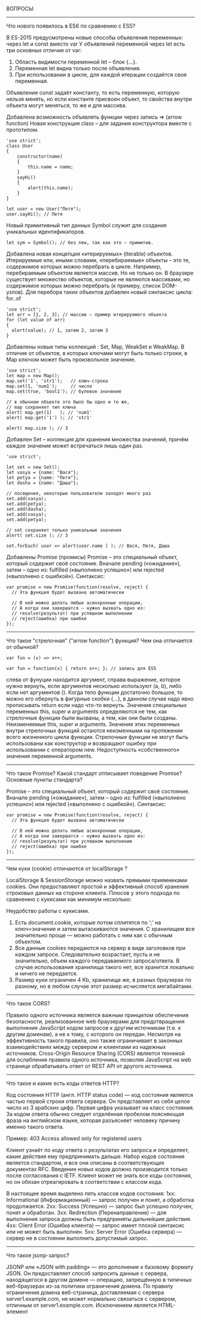 ВОПРОСЫ
______________________________________________________________________________________

Что нового появилось в ES6 по сравнению с ES5?

В ES-2015 предусмотрены новые способы объявления переменных: через let и const вместо var
У объявлений переменной через let есть три основных отличия от var:
1. Область видимости переменной let – блок {...}.
2. Переменная let видна только после объявления.
3. При использовании в цикле, для каждой итерации создаётся своя переменная.

Объявление const задаёт константу, то есть переменную, которую нельзя менять, но если константе присвоен объект, то свойства внутри объекта могут меняться, то же и для массива.

Добавлена возможность объявлять функции через запись => (arrow function)
Новая конструкция class – для задания конструктора вместе с прототипом.
```
'use strict';
class User
{
	constructor(name)
	{
		this.name = name;
	}
	sayHi()
	{
		alert(this.name);
	}
}

let user = new User("Петя");
user.sayHi(); // Петя
```
Новый примитивный тип данных Symbol служит для создания уникальных идентификаторов.
```
let sym = Symbol(); // без new, так как это – примитив.
```

Добавлена новая концепция «итерируемых» (iterable) объектов.
Итерируемые или, иными словами, «перебираемые» объекты – это те, содержимое которых можно перебрать в цикле.
Например, перебираемым объектом является массив. Но не только он. В браузере существует множество объектов, которые не являются массивами, но содержимое которых можно перебрать (к примеру, список DOM-узлов).
Для перебора таких объектов добавлен новый синтаксис цикла: for..of
```
'use strict';
let arr = [1, 2, 3]; // массив — пример итерируемого объекта
for (let value of arr)
{
  alert(value); // 1, затем 2, затем 3
}
```
Добавлены новые типы коллекций : Set, Map, WeakSet и WeakMap. В отличие от объектов, в которых ключами могут быть только строки, в Map ключом может быть произвольное значение.
```
'use strict';
let map = new Map();
map.set('1', 'str1');   // ключ-строка
map.set(1, 'num1');     // число
map.set(true, 'bool1'); // булевое значение

// в обычном объекте это было бы одно и то же,
// map сохраняет тип ключа
alert( map.get(1)   ); // 'num1'
alert( map.get('1') ); // 'str1'

alert( map.size ); // 3
```
Добавлен Set – коллекция для хранения множества значений, причём каждое значение может встречаться лишь один раз.
```
'use strict';

let set = new Set();
let vasya = {name: "Вася"};
let petya = {name: "Петя"};
let dasha = {name: "Даша"};

// посещения, некоторые пользователи заходят много раз
set.add(vasya);
set.add(petya);
set.add(dasha);
set.add(vasya);
set.add(petya);

// set сохраняет только уникальные значения
alert( set.size ); // 3

set.forEach( user => alert(user.name ) ); // Вася, Петя, Даша
```
Добавлены Promise (промисы) Promise – это специальный объект, который содержит своё состояние. Вначале pending («ожидание»), затем – одно из: fulfilled («выполнено успешно») или rejected («выполнено с ошибкой»). Синтаксис:
```
var promise = new Promise(function(resolve, reject) {
  // Эта функция будет вызвана автоматически

  // В ней можно делать любые асинхронные операции,
  // А когда они завершатся — нужно вызвать одно из:
  // resolve(результат) при успешном выполнении
  // reject(ошибка) при ошибке
});
```
______________________________________________________________________________________

Что такое "стрелочная" ("arrow function") функция? Чем она отличается от обычной?
```
var fun = (x) => x++;

var fun = function(x) { return x++; }; // запись для ES5 
```
слева от фунуции находится аргумент, справа выражение, которое нужно вернуть, если аргументов несколько используют (a, b), либо если нет аргументов (). Когда тело функции достаточно большое, то можно его обернуть в фигурные скобки {…}, в данном случае надо явно прописывать return если надо что-то вернуть. Значения специальных переменных this, super и arguments определяются не тем, как стрелочные функции были вызваны, а тем, как они были созданы. Неизменяемые this, super и arguments. Значения этих переменных внутри стрелочных функций остаются неизменными на протяжении всего жизненного цикла функции. Стрелочные функции не могут быть использованы как конструктор и возвращают ошибку при использовании с оператором new. Недоступность «собственного» значения переменной arguments.
______________________________________________________________________________________

Что такое Promise? Какой стандарт отписывает поведение Promise? Основные пункты стандарта?

Promise – это специальный объект, который содержит своё состояние. Вначале pending («ожидание»), затем – одно из: fulfilled («выполнено успешно») или rejected («выполнено с ошибкой»). Синтаксис:
```
var promise = new Promise(function(resolve, reject) {
  // Эта функция будет вызвана автоматически

  // В ней можно делать любые асинхронные операции,
  // А когда они завершатся — нужно вызвать одно из:
  // resolve(результат) при успешном выполнении
  // reject(ошибка) при ошибке
});
```
______________________________________________________________________________________

Чем куки (cookie) отличаются от localStorage ?

LocalStorage & SessionStorage можно назвать прямыми приемниками cookies. Они предоставляют простой и эффективный способ хранения строковых данных на стороне клиента. Плюсов у этого подхода по сравнению с кукисами как минимум несколько:

Неудобство работы с кукисами.
1. Есть document.cookie, которые потом сплитятся по ‘;’ на ключ=значение и затем вытаскиваются значения. С хранилищем все значительно проще — можно работать с ним как с обычным объектом.
2. Все данные cookies передаются на сервер в виде заголовков при каждом запросе. Следовательно возрастает, пусть и не значительно, объем каждого передаваемого запроса/ответа. В случае использования хранилища такого нет, все хранится локально и ничего не передается.
3. Размер куки ограничен 4 Kb, хранилище же, в разных браузерах по разному, но в любом случае этот размер исчисляется мегабайтами.
______________________________________________________________________________________

Что такое CORS?

Правило одного источника является важным принципом обеспечения безопасности, реализованное web браузерами для предотвращения выполнения JavaScript кодом запросов к другим источникам (т.е. к другим доменам), а не к тому, с которого он передан. Несмотря на эффективность такого правила, оно также ограничивает в законных взаимодействиях между сервером и клиентами из надежных источников. Cross-Origin Resource Sharing (CORS) является техникой для ослабления правила одного источника, позволяя JavaScript на web странице обрабатывать ответ от REST API от другого источника.
______________________________________________________________________________________

Что такое и какие есть коды ответов HTTP?

Код состояния HTTP (англ. HTTP status code) — код состояния является частью первой строки ответа сервера. Он представляет из себя целое число из 3 арабских цифр. Первая цифра указывает на класс состояния. За кодом ответа обычно следует отделённая пробелом поясняющая фраза на английском языке, которая разъясняет человеку причину именно такого ответа.

Пример:
403 Access allowed only for registered users

Клиент узнаёт по коду ответа о результатах его запроса и определяет, какие действия ему предпринимать дальше. Набор кодов состояния является стандартом, и все они описаны в соответствующих документах RFC. Введение новых кодов должно производится только после согласования с IETF. Клиент может не знать все коды состояния, но он обязан отреагировать в соответствии с классом кода.

В настоящее время выделено пять классов кодов состояния:
1xx: Informational (Информационный) — запрос получен и понят, а обработка продолжается.
2xx: Success (Успешно) — запрос был успешно получен, понят и обработан.
3xx: Redirection (Перенаправление) — для выполнения запроса должны быть предприняты дальнейшие действия.
4xx: Client Error (Ошибка клиента) — запрос имеет плохой синтаксис или не может быть выполнен.
5xx: Server Error (Ошибка сервера) — сервер не в состоянии выполнить допустимый запрос.
______________________________________________________________________________________

Что такое jsonp-запрос?

JSONP или «JSON with padding» — это дополнение к базовому формату JSON. Он предоставляет способ запросить данные с сервера, находящегося в другом домене — операцию, запрещённую в типичных веб-браузерах из-за политики ограничения домена. По правилу ограничения домена веб-страница, доставляемая с сервера server1.example.com, не может нормально связаться с сервером, отличным от server1.example.com. Исключением является HTML-элемент <script> находящийся на данной странице. Используя открытую политику для элементов <script>, некоторые страницы используют их, чтобы загружать JavaScript-код, оперирующий динамически создаваемыми JSON-данными из других источников. Этот шаблон поведения известен как JSONP.
______________________________________________________________________________________

Как код, написанный на ES6 (ES2015-2017) превратить в код, который поддерживается IE10?

C помощью транспайлеров (например Babel.JS), которые переписывают код нового формата в старый.
______________________________________________________________________________________

Что такое полифилл?

«Полифилл» (англ. polyfill) – это библиотека, которая добавляет в старые браузеры поддержку возможностей, которые в современных браузерах являются встроенными.
______________________________________________________________________________________

Как реализовать простейший модуль на js?

Когда приложение сложное и кода много – правильно разбить его на файлы. В каждом файле описываем какую-то часть. Эти файлы и есть модули. Функции – единственная вещь в JavaScript, создающая новую область видимости. Если нам нужно, чтобы у модулей была своя область видимости, придётся основывать их на функциях.

Простейший модуль:
```
var dayName = function()
{
  var names = ["Понедельник", "Вторник", "Среда", "Четверг", "Пятница", "Суббота", "Воскресенье"];
  return function(number) {
    return names[number];
  };
}();
console.log(dayName(3));
```
______________________________________________________________________________________

Что такое и зачем нужен паттерн модуль? Какие модули существуют в JS?

«Модуль» — это популярный паттерн проектирования, задача которого заключается в изоляции части логики приложения от глобального контекста для избегания конфликтов и ошибок. Модуль представляет собой в идеале независимый компонент, решающий одну небольшую задачу. Внутри модуля может быть сложная логика, но его цель — скрыть её от нас и предоставить нам простой и понятный API.

В языке JavaScript нет разделения на публичные, защищённые и приватные переменные. Но можно добиться псевдоприватности с помощью замыканий. Распространённая реализация «модуля» использует немедленно вызываемую функцию (IIFE) для скрытия внутренних переменных и функций.
```
var tagList = (function()
{
  // Приватная переменная, к
  // которой получить доступ можно
  // только внутри этой функции
  var tags = [];

  // «модуль» — это объект.
  // Возвращаемый объект публичен.
  // Снаружи можно получить доступ ко всем данным из этого объекта
  return {
    // публичные методы
    getItemsCount: function() {
      return tags.length;
    },

    addItem: function(tag) {
      tags.push(tag);
    }
  }
})();
```
______________________________________________________________________________________

Как реализовать подписку на клик по кнопке, которая отработает только один раз? ( с примером кода )
```
<button id="button">Click</button>
<script>
	var button = document.querySelector('#button');
	button.addEventListener('click', click);

	function click()
	{
		alert('test');
		button.removeEventListener('click', click);
	}
</script>
```
______________________________________________________________________________________

Какие события не "всплывают" ?

События onfocus, mouseout не всплывают
______________________________________________________________________________________

Какие вспомогательные методы есть для работы с промисами?
```
Promise.all();
Promise.race();
Promise.reject();
Promise.resolve();
```
______________________________________________________________________________________

В чем разница между следующими кусками кода?
```
// promise - это экземпляр Promise
// onSuccess - фукнция обработки успешного результата
// onError - функция обработки ошибки
// a: onSuccess – функция, которая будет вызвана с результатом при resolve. onError – функция, которая будет вызвана с ошибкой при reject.
promise.then(onSuccess, onError);
// b: onSuccess – функция, которая будет вызвана с результатом при resolve. Далее если в onSuccess произойдет ошибка то будет вызвана onError с этой ошибкой
promise.then(onSuccess).catch(onError);
```